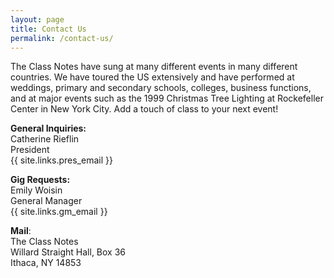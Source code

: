 ```yaml
---
layout: page
title: Contact Us
permalink: /contact-us/
---
```


The Class Notes have sung at many different events in many different countries. We have
toured the US extensively and have performed at weddings, primary and secondary schools,
colleges, business functions, and at major events such as the 1999 Christmas Tree Lighting
at Rockefeller Center in New York City. Add a touch of class to your next event!

**General Inquiries:**<br>
Catherine Rieflin<br>
President<br>
{{ site.links.pres_email }}

**Gig Requests:**<br>
Emily Woisin<br>
General Manager<br>
{{ site.links.gm_email }}

**Mail**:<br>
The Class Notes<br>
Willard Straight Hall, Box 36<br>
Ithaca, NY 14853

